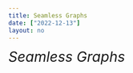 ```yaml
---
title: Seamless Graphs
date: ["2022-12-13"]
layout: no
---
```


# Seamless Graphs

<Test001 title="See-Through Gradient" />
<Test001 lang="nb" title="Følg med,<br />med [firma]" titleEffect="difference" />

<script>
	import Test001 from "./Test001.svelte"
</script>

<style>
	h1 {
		font-weight: normal;
		font-style: italic;
		margin: 2em var(--viewport-inline-gap) 1em;
	}
</style>
